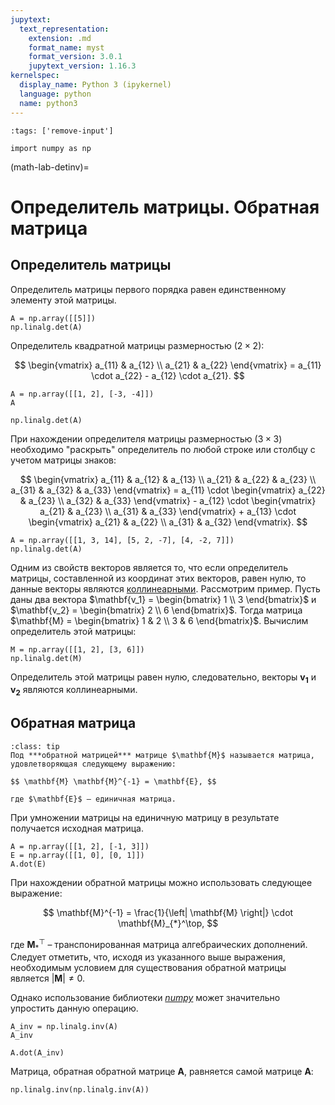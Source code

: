 ```yaml
---
jupytext:
  text_representation:
    extension: .md
    format_name: myst
    format_version: 3.0.1
    jupytext_version: 1.16.3
kernelspec:
  display_name: Python 3 (ipykernel)
  language: python
  name: python3
---
```


```{code-cell} python
:tags: ['remove-input']

import numpy as np
```

(math-lab-detinv)=
# Определитель матрицы. Обратная матрица

## Определитель матрицы

Определитель матрицы первого порядка равен единственному элементу этой матрицы.

```{code-cell} python
A = np.array([[5]])
np.linalg.det(A)
```

Определитель квадратной матрицы размерностью $\left( 2 \times 2 \right)$:

$$ \begin{vmatrix} a_{11} & a_{12} \\ a_{21} & a_{22} \end{vmatrix} = a_{11} \cdot a_{22} - a_{12} \cdot a_{21}. $$

```{code-cell} python
A = np.array([[1, 2], [-3, -4]])
A
```

```{code-cell} python
np.linalg.det(A)
```

При нахождении определителя матрицы размерностью $\left( 3 \times 3 \right)$ необходимо "раскрыть" определитель по любой строке или столбцу с учетом матрицы знаков:

$$ \begin{vmatrix} a_{11} & a_{12} & a_{13} \\ a_{21} & a_{22} & a_{23} \\ a_{31} & a_{32} & a_{33} \end{vmatrix} = a_{11} \cdot \begin{vmatrix} a_{22} & a_{23} \\ a_{32} & a_{33} \end{vmatrix} - a_{12} \cdot \begin{vmatrix} a_{21} & a_{23} \\ a_{31} & a_{33} \end{vmatrix} + a_{13} \cdot \begin{vmatrix} a_{21} & a_{22} \\ a_{31} & a_{32} \end{vmatrix}. $$

```{code-cell} python
A = np.array([[1, 3, 14], [5, 2, -7], [4, -2, 7]])
np.linalg.det(A)
```

Одним из свойств векторов является то, что если определитель матрицы, составленной из координат этих векторов, равен нулю, то данные векторы являются [коллинеарными](LAB-2-VectorOperations.md#math-lab-vectoroperations-collinearity). Рассмотрим пример. Пусть даны два вектора $\mathbf{v_1} = \begin{bmatrix} 1 \\ 3 \end{bmatrix}$ и $\mathbf{v_2} = \begin{bmatrix} 2 \\ 6 \end{bmatrix}$. Тогда матрица $\mathbf{M} = \begin{bmatrix} 1 & 2 \\ 3 & 6 \end{bmatrix}$. Вычислим определитель этой матрицы:

```{code-cell} python
M = np.array([[1, 2], [3, 6]])
np.linalg.det(M)
```

Определитель этой матрицы равен нулю, следовательно, векторы $\mathbf{v_1}$ и $\mathbf{v_2}$ являются коллинеарными.

## Обратная матрица

```{admonition} Определение
:class: tip
Под ***обратной матрицей*** матрице $\mathbf{M}$ называется матрица, удовлетворяющая следующему выражению:

$$ \mathbf{M} \mathbf{M}^{-1} = \mathbf{E}, $$

где $\mathbf{E}$ – единичная матрица.
```

При умножении матрицы на единичную матрицу в результате получается исходная матрица.

```{code-cell} python
A = np.array([[1, 2], [-1, 3]])
E = np.array([[1, 0], [0, 1]])
A.dot(E)
```

При нахождении обратной матрицы можно использовать следующее выражение:

$$ \mathbf{M}^{-1} = \frac{1}{\left| \mathbf{M} \right|} \cdot \mathbf{M}_{*}^\top, $$

где $\mathbf{M}_{*}^\top$ – транспонированная матрица алгебраических дополнений. Следует отметить, что, исходя из указанного выше выражения, необходимым условием для существования обратной матрицы является $\left| \mathbf{M} \right| \neq 0$.

Однако использование библиотеки [*numpy*](https://numpy.org/) может значительно упростить данную операцию.

```{code-cell} python
A_inv = np.linalg.inv(A)
A_inv
```

```{code-cell} python
A.dot(A_inv)
```

Матрица, обратная обратной матрице $\mathbf{A}$, равняется самой матрице $\mathbf{A}$:

```{code-cell} python
np.linalg.inv(np.linalg.inv(A))
```
